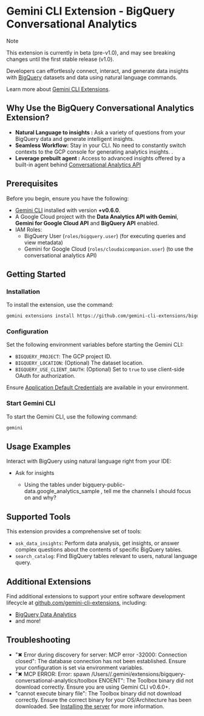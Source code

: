 # Gemini CLI Extension - BigQuery Conversational Analytics

> [!NOTE]
> This extension is currently in beta (pre-v1.0), and may see breaking changes until the first stable release (v1.0).

Developers can effortlessly connect, interact, and generate data insights with [BigQuery](https://cloud.google.com/bigquery/docs) datasets and data using natural language commands.

Learn more about [Gemini CLI Extensions](https://github.com/google-gemini/gemini-cli/blob/main/docs/extension.md).

## **Why Use the BigQuery Conversational Analytics Extension?**

* **Natural Language to insights :** Ask a variety of questions from your BigQuery data and generate intelligent insights.
* **Seamless Workflow:** Stay in your CLI. No need to constantly switch contexts to the GCP console for generating analytics insights. .
* **Leverage prebuilt agent :** Access to advanced insights offered by a built-in agent behind  [Conversational Analytics API](https://cloud.google.com/gemini/docs/conversational-analytics-api/overview)

## **Prerequisites**

Before you begin, ensure you have the following:

* [Gemini CLI](https://github.com/google-gemini/gemini-cli) installed with version **+v0.6.0**.
* A Google Cloud project with the **Data Analytics API with Gemini**, **Gemini for Google Cloud API** and **BigQuery API** enabled.
* IAM Roles:
     * BigQuery User (`roles/bigquery.user`) (for executing queries and view metadata)
     * Gemini for Google Cloud (`roles/cloudaicompanion.user`) (to use the conversational analytics API)

## Getting Started

### Installation

To install the extension, use the command:

```bash
gemini extensions install https://github.com/gemini-cli-extensions/bigquery-conversational-analytics
```

### Configuration

Set the following environment variables before starting the Gemini CLI:

*   `BIGQUERY_PROJECT`: The GCP project ID.
*   `BIGQUERY_LOCATION`: (Optional) The dataset location.
*   `BIGQUERY_USE_CLIENT_OAUTH`: (Optional) Set to `true` to use client-side OAuth for authorization.

Ensure [Application Default Credentials](https://cloud.google.com/docs/authentication/gcloud) are available in your environment.

### Start Gemini CLI

To start the Gemini CLI, use the following command:

```bash
gemini
```

## Usage Examples

Interact with BigQuery using natural language right from your IDE:

* Ask for insights

  * Using the tables under bigquery-public-data.google\_analytics\_sample , tell me the channels I should focus on and why?

## Supported Tools

This extension provides a comprehensive set of tools:

* `ask_data_insights`: Perform data analysis, get insights, or answer complex questions about the contents of specific BigQuery tables.
* `search_catalog`: Find BigQuery tables relevant to users, natural language query.

## Additional Extensions

Find additional extensions to support your entire software development lifecycle at [github.com/gemini-cli-extensions](https://github.com/gemini-cli-extensions), including:
* [BigQuery Data Analytics](https://github.com/gemini-cli-extensions/bigquery-data-analytics)
* and more!

## Troubleshooting

* "✖ Error during discovery for server: MCP error -32000: Connection closed": The database connection has not been established. Ensure your configuration is set via environment variables.
* "✖ MCP ERROR: Error: spawn /Users/<USER>/.gemini/extensions/bigquery-conversational-analytics/toolbox ENOENT": The Toolbox binary did not download correctly. Ensure you are using Gemini CLI v0.6.0+.
* "cannot execute binary file": The Toolbox binary did not download correctly. Ensure the correct binary for your OS/Architecture has been downloaded. See [Installing the server](https://googleapis.github.io/genai-toolbox/getting-started/introduction/#installing-the-server) for more information.